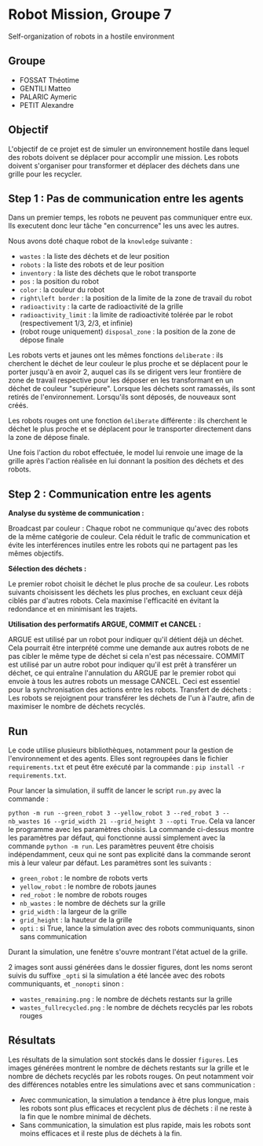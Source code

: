 # Robot Mission, Groupe 7
Self-organization of robots in a hostile environment


## Groupe
- FOSSAT Théotime
- GENTILI Matteo
- PALARIC Aymeric
- PETIT Alexandre

## Objectif
L'objectif de ce projet est de simuler un environnement hostile dans lequel des robots doivent se déplacer pour accomplir une mission. Les robots doivent s'organiser pour transformer et déplacer des déchets dans une grille pour les recycler.

## Step 1 : Pas de communication entre les agents
Dans un premier temps, les robots ne peuvent pas communiquer entre eux. Ils executent donc leur tâche "en concurrence" les uns avec les autres.

Nous avons doté chaque robot de la `knowledge` suivante :
- `wastes` : la liste des déchets et de leur position
- `robots` : la liste des robots et de leur position
- `inventory` : la liste des déchets que le robot transporte
- `pos` : la position du robot
- `color` : la couleur du robot
- `right\left border` : la position de la limite de la zone de travail du robot
- `radioactivity` : la carte de radioactivité de la grille
- `radioactivity_limit` : la limite de radioactivité tolérée par le robot (respectivement 1/3, 2/3, et infinie)
- (robot rouge uniquement) `disposal_zone` : la position de la zone de dépose finale

Les robots verts et jaunes ont les mêmes fonctions `deliberate` : ils cherchent le déchet de leur couleur le plus proche et se déplacent pour le porter jusqu'à en avoir 2, auquel cas ils se dirigent vers leur frontière de zone de travail respective pour les déposer en les transformant en un déchet de couleur "supérieure".
Lorsque les déchets sont ramassés, ils sont retirés de l'environnement. Lorsqu'ils sont déposés, de nouveaux sont créés.

Les robots rouges ont une fonction `deliberate` différente : ils cherchent le déchet le plus proche et se déplacent pour le transporter directement dans la zone de dépose finale.

Une fois l'action du robot effectuée, le model lui renvoie une image de la grille après l'action réalisée en lui donnant la position des déchets et des robots.

## Step 2 : Communication entre les agents

**Analyse du système de communication :**

Broadcast par couleur : Chaque robot ne communique qu'avec des robots de la même catégorie de couleur. Cela réduit le trafic de communication et évite les interférences inutiles entre les robots qui ne partagent pas les mêmes objectifs.

**Sélection des déchets :**

Le premier robot choisit le déchet le plus proche de sa couleur.
Les robots suivants choisissent les déchets les plus proches, en excluant ceux déjà ciblés par d'autres robots. Cela maximise l'efficacité en évitant la redondance et en minimisant les trajets.

**Utilisation des performatifs ARGUE, COMMIT et CANCEL :**

ARGUE est utilisé par un robot pour indiquer qu'il détient déjà un déchet. Cela pourrait être interprété comme une demande aux autres robots de ne pas cibler le même type de déchet si cela n'est pas nécessaire.
COMMIT est utilisé par un autre robot pour indiquer qu'il est prêt à transférer un déchet, ce qui entraîne l'annulation du ARGUE par le premier robot qui envoie à tous les autres robots un message CANCEL. Ceci est essentiel pour la synchronisation des actions entre les robots.
Transfert de déchets : Les robots se rejoignent pour transférer les déchets de l'un à l'autre, afin de maximiser le nombre de déchets recyclés.

## Run
Le code utilise plusieurs bibliothèques, notamment pour la gestion de l'environnement et des agents. Elles sont regroupées dans le fichier `requirements.txt` et peut être exécuté par la commande : 
```pip install -r requirements.txt```.

Pour lancer la simulation, il suffit de lancer le script `run.py` avec la commande :

```python -m run --green_robot 3 --yellow_robot 3 --red_robot 3 --nb_wastes 16 --grid_width 21 --grid_height 3 --opti True```. 
Cela va lancer le programme avec les paramètres choisis. La commande ci-dessus montre les paramètres par défaut, qui fonctionne aussi simplement avec la commande `python -m run`. Les paramètres peuvent être choisis indépendamment, ceux qui ne sont pas explicité dans la commande seront mis à leur valeur par défaut. Les paramètres sont les suivants :
- `green_robot` : le nombre de robots verts
- `yellow_robot` : le nombre de robots jaunes
- `red_robot` : le nombre de robots rouges
- `nb_wastes` : le nombre de déchets sur la grille
- `grid_width` : la largeur de la grille
- `grid_height` : la hauteur de la grille
- `opti` : si True, lance la simulation avec des robots communiquants, sinon sans communication

Durant la simulation, une fenêtre s'ouvre montrant l'état actuel de la grille.

2 images sont aussi générées dans le dossier figures, dont les noms seront suivis du suffixe `_opti` si la simulation a été lancée avec des robots communiquants, et `_nonopti` sinon :
- `wastes_remaining.png` : le nombre de déchets restants sur la grille
- `wastes_fullrecycled.png` : le nombre de déchets recyclés par les robots rouges

## Résultats
Les résultats de la simulation sont stockés dans le dossier `figures`. Les images générées montrent le nombre de déchets restants sur la grille et le nombre de déchets recyclés par les robots rouges.
On peut notamment voir des différences notables entre les simulations avec et sans communication :
- Avec communication, la simulation a tendance à être plus longue, mais les robots sont plus efficaces et recyclent plus de déchets : il ne reste à la fin que le nombre minimal de déchets.
- Sans communication, la simulation est plus rapide, mais les robots sont moins efficaces et il reste plus de déchets à la fin.
